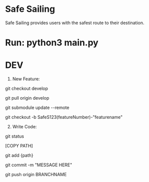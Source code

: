 # Safe Sailing

Safe Sailing provides users with the safest route to their destination.

# Run: python3 main.py

# DEV

1. New Feature:

git checkout develop

git pull origin develop

git submodule update --remote

git checkout -b SafeS123(featureNumber)-"featurename"

2. Write Code:

git status

[COPY PATH]

git add {path}

git commit -m "MESSAGE HERE"

git push origin BRANCHNAME
